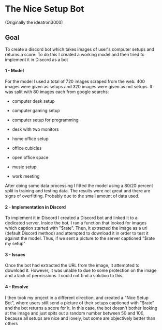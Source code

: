 # The Nice Setup Bot
(Originally the ideatron3000)

## Goal
To create a discord bot which takes images of user's computer setups and returns a score. To do this I created a working model and then tried to implement it in Discord as a bot  

#### 1 - Model
For the model I used a total of 720 images scraped from the web. 400 images were given as setups and 320 images were given as not setups. It was split with 80 images each from google searchs:
  - computer desk setup
  - computer gaming setup
  - computer setup for programming
  - desk with two monitors
  - home office setup

  - office cubicles
  - open office space
  - music setup
  - work meeting

After doing some data processing I fitted the model using a 80/20 percent split in training and testing data. The results were not great and there are signs of overfitting. Probably due to the small amount of data used.

#### 2 - Implementation in Discord
To implement it in Discord I created a Discord bot and linked it to a dedicated server. Inside the bot, I ran a function that looked for images which caption started with "$rate". Then, it extracted the image as a url (default Discord method) and attempted to download it in order to test it against the model.
Thus, if we sent a picture to the server captioned "$rate my setup"

#### 3 - Issues
Once the bot had extracted the URL from the image, it attempted to download it. However, it was unable to due to some protection on the image and a lack of permissions. I could not find a solution to this.

#### 4 - Resolve
I then took my project in a different direction, and created a "Nice Setup Bot", where users still send a picture of their setups captioned with "$rate" and the bot returns a score for it. In this case, the bot doesn't bother looking at the image and just spits out a random number between 50 and 100, because all setups are nice and lovely, but some are objectively better than others
